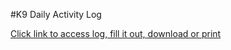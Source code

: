#K9 Daily Activity Log


[Click link to access log, fill it out, download or print](https://www.sejda.com/share/9f150ea0409a4ce281c0b6d7cb792ba4-i378_Z1mav6Q86OSbrqZP7o_4s4XedJ7TrT66ZJ5OK51gfwrfRZzsxMrUv76Gpdg)

